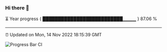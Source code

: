 ### Hi there 👋

⏳ Year progress { ██████████████████████████▁▁▁▁ } 87.06 %

---

⏰ Updated on Mon, 14 Nov 2022 18:15:39 GMT

![Progress Bar CI](https://github.com/liununu/liununu/workflows/Progress%20Bar%20CI/badge.svg)
